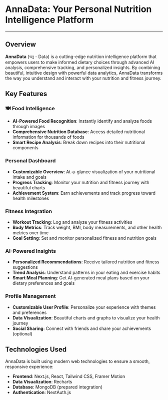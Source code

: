 # AnnaData: Your Personal Nutrition Intelligence Platform

<!-- ![AnnaData Banner](https://raw.githubusercontent.com/NiladriHazra/AnnaData/main/imagesanna/banner.png)


[![GitHub stars](https://img.shields.io/github/stars/NiladriHazra/AnnaData?style=social)](https://github.com/NiladriHazra/AnnaData/stargazers)
[![Twitter Follow](https://img.shields.io/twitter/follow/PixelNiladri?style=social)](https://twitter.com/PixelNiladri)
[![GitHub license](https://img.shields.io/github/license/NiladriHazra/AnnaData?color=blue)](https://github.com/NiladriHazra/AnnaData/blob/main/LICENSE)
[![Version](https://img.shields.io/badge/version-2.4.0-indigo)](https://github.com/NiladriHazra/AnnaData)
[![JavaScript](https://img.shields.io/badge/JavaScript-99.9%25-yellow)](https://github.com/NiladriHazra/AnnaData)

<div align="center">
  <h3>Discover the nutrition behind your food with AI-powered insights</h3>
</div> -->

---

##  Overview

**AnnaData** (অন্ন - Data) is a cutting-edge nutrition intelligence platform that empowers users to make informed dietary choices through advanced AI analysis, comprehensive tracking, and personalized insights. By combining beautiful, intuitive design with powerful data analytics, AnnaData transforms the way you understand and interact with your nutrition and fitness journey.

##  Key Features

### 🍽️ Food Intelligence
- **AI-Powered Food Recognition**: Instantly identify and analyze foods through images
- **Comprehensive Nutrition Database**: Access detailed nutritional information for thousands of foods
- **Smart Recipe Analysis**: Break down recipes into their nutritional components

###  Personal Dashboard
- **Customizable Overview**: At-a-glance visualization of your nutritional intake and goals
- **Progress Tracking**: Monitor your nutrition and fitness journey with beautiful charts
- **Achievement System**: Earn achievements and track progress toward health milestones

###  Fitness Integration
- **Workout Tracking**: Log and analyze your fitness activities
- **Body Metrics**: Track weight, BMI, body measurements, and other health metrics over time
- **Goal Setting**: Set and monitor personalized fitness and nutrition goals

###  AI-Powered Insights
- **Personalized Recommendations**: Receive tailored nutrition and fitness suggestions
- **Trend Analysis**: Understand patterns in your eating and exercise habits
- **Smart Meal Planning**: Get AI-generated meal plans based on your dietary preferences and goals

###  Profile Management
- **Customizable User Profile**: Personalize your experience with themes and preferences
- **Data Visualization**: Beautiful charts and graphs to visualize your health journey
- **Social Sharing**: Connect with friends and share your achievements (optional)

##  Technologies Used

AnnaData is built using modern web technologies to ensure a smooth, responsive experience:

- **Frontend**: Next.js, React, Tailwind CSS, Framer Motion
- **Data Visualization**: Recharts
- **Database**: MongoDB (prepared integration)
- **Authentication**: NextAuth.js

<!--##  Screenshots

<div align="center">
  <img src="imagesanna\fitness.png" width="45%" alt="Dashboard">
  <img src="imagesanna\home.png" width="45%" alt="Food Analysis">
</div>

<div align="center">
  <img src="imagesanna\profile.png" width="45%" alt="Fitness Tracking">
  <img src="imagesanna\recipie.png" width="45%" alt="AI Insights">
</div> -->

<!-- ## 🛠️ Installation and Setup

```bash
# Clone the repository
git clone https://github.com/NiladriHazra/AnnaData.git

# Navigate to the project directory
cd AnnaData

# Install dependencies
npm install

# Set up environment variables
cp .env.example .env.local
# Edit .env.local and add your API keys and configurations

# Run the development server
npm run dev -->
